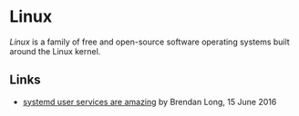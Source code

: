 # Linux

<dfn>Linux</dfn> is a family of free and open-source software operating systems built around the Linux kernel.

## Links

-   [systemd user services are amazing][1] by Brendan Long, 15 June 2016

[1]:	https://www.brendanlong.com/systemd-user-services-are-amazing.html
